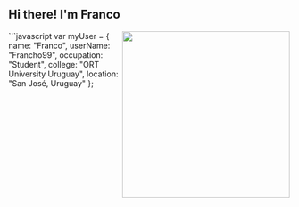## Hi there! I'm Franco

<img align="right" width="300" src="https://tenor.com/es-419/view/programming-computer-frog-nerd-frog-smart-fog-csharp-gif-25385487" />
```javascript
var myUser = {
  name: "Franco",
  userName: "Francho99",
  occupation: "Student",
  college: "ORT University Uruguay",
  location: "San José, Uruguay"
};

```
